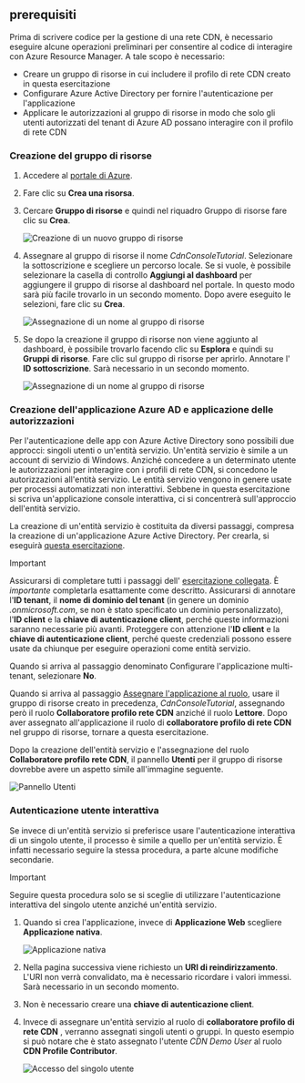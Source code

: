 ## <a name="prerequisites"></a>prerequisiti
Prima di scrivere codice per la gestione di una rete CDN, è necessario eseguire alcune operazioni preliminari per consentire al codice di interagire con Azure Resource Manager. A tale scopo è necessario:

* Creare un gruppo di risorse in cui includere il profilo di rete CDN creato in questa esercitazione
* Configurare Azure Active Directory per fornire l'autenticazione per l'applicazione
* Applicare le autorizzazioni al gruppo di risorse in modo che solo gli utenti autorizzati del tenant di Azure AD possano interagire con il profilo di rete CDN

### <a name="creating-the-resource-group"></a>Creazione del gruppo di risorse
1. Accedere al [portale di Azure](https://portal.azure.com).
2. Fare clic su **Crea una risorsa**.
3. Cercare **Gruppo di risorse** e quindi nel riquadro Gruppo di risorse fare clic su **Crea**.

    ![Creazione di un nuovo gruppo di risorse](./media/cdn-app-dev-prep/cdn-new-rg-1-include.png)
3. Assegnare al gruppo di risorse il nome *CdnConsoleTutorial*.  Selezionare la sottoscrizione e scegliere un percorso locale.  Se si vuole, è possibile selezionare la casella di controllo **Aggiungi al dashboard** per aggiungere il gruppo di risorse al dashboard nel portale.  In questo modo sarà più facile trovarlo in un secondo momento.  Dopo avere eseguito le selezioni, fare clic su **Crea**.

    ![Assegnazione di un nome al gruppo di risorse](./media/cdn-app-dev-prep/cdn-new-rg-2-include.png)
4. Se dopo la creazione il gruppo di risorse non viene aggiunto al dashboard, è possibile trovarlo facendo clic su **Esplora** e quindi su **Gruppi di risorse**.  Fare clic sul gruppo di risorse per aprirlo.  Annotare l' **ID sottoscrizione**. Sarà necessario in un secondo momento.

    ![Assegnazione di un nome al gruppo di risorse](./media/cdn-app-dev-prep/cdn-subscription-id-include.png)

### <a name="creating-the-azure-ad-application-and-applying-permissions"></a>Creazione dell'applicazione Azure AD e applicazione delle autorizzazioni
Per l'autenticazione delle app con Azure Active Directory sono possibili due approcci: singoli utenti o un'entità servizio. Un'entità servizio è simile a un account di servizio di Windows.  Anziché concedere a un determinato utente le autorizzazioni per interagire con i profili di rete CDN, si concedono le autorizzazioni all'entità servizio.  Le entità servizio vengono in genere usate per processi automatizzati non interattivi.  Sebbene in questa esercitazione si scriva un'applicazione console interattiva, ci si concentrerà sull'approccio dell'entità servizio.

La creazione di un'entità servizio è costituita da diversi passaggi, compresa la creazione di un'applicazione Azure Active Directory.  Per crearla, si eseguirà [questa esercitazione](../articles/resource-group-create-service-principal-portal.md).

> [!IMPORTANT]
> Assicurarsi di completare tutti i passaggi dell' [esercitazione collegata](../articles/resource-group-create-service-principal-portal.md).  È *importante* completarla esattamente come descritto.  Assicurarsi di annotare l'**ID tenant**, il **nome di dominio del tenant** (in genere un dominio *.onmicrosoft.com*, se non è stato specificato un dominio personalizzato), l'**ID client** e la **chiave di autenticazione client**, perché queste informazioni saranno necessarie più avanti.  Proteggere con attenzione l'**ID client** e la **chiave di autenticazione client**, perché queste credenziali possono essere usate da chiunque per eseguire operazioni come entità servizio.
>
> Quando si arriva al passaggio denominato Configurare l'applicazione multi-tenant, selezionare **No**.
>
> Quando si arriva al passaggio [Assegnare l'applicazione al ruolo](../articles/azure-resource-manager/resource-group-create-service-principal-portal.md#assign-application-to-role), usare il gruppo di risorse creato in precedenza, *CdnConsoleTutorial*, assegnando però il ruolo **Collaboratore profilo rete CDN** anziché il ruolo **Lettore**.  Dopo aver assegnato all'applicazione il ruolo di **collaboratore profilo di rete CDN** nel gruppo di risorse, tornare a questa esercitazione. 
>
>

Dopo la creazione dell'entità servizio e l'assegnazione del ruolo **Collaboratore profilo rete CDN**, il pannello **Utenti** per il gruppo di risorse dovrebbe avere un aspetto simile all'immagine seguente.

![Pannello Utenti](./media/cdn-app-dev-prep/cdn-service-principal-include.png)

### <a name="interactive-user-authentication"></a>Autenticazione utente interattiva
Se invece di un'entità servizio si preferisce usare l'autenticazione interattiva di un singolo utente, il processo è simile a quello per un'entità servizio.  È infatti necessario seguire la stessa procedura, a parte alcune modifiche secondarie.

> [!IMPORTANT]
> Seguire questa procedura solo se si sceglie di utilizzare l'autenticazione interattiva del singolo utente anziché un'entità servizio.
>
>

1. Quando si crea l'applicazione, invece di **Applicazione Web** scegliere **Applicazione nativa**.

    ![Applicazione nativa](./media/cdn-app-dev-prep/cdn-native-application-include.png)
2. Nella pagina successiva viene richiesto un **URI di reindirizzamento**.  L'URI non verrà convalidato, ma è necessario ricordare i valori immessi. Sarà necessario in un secondo momento.
3. Non è necessario creare una **chiave di autenticazione client**.
4. Invece di assegnare un'entità servizio al ruolo di **collaboratore profilo di rete CDN** , verranno assegnati singoli utenti o gruppi.  In questo esempio si può notare che è stato assegnato l'utente *CDN Demo User* al ruolo **CDN Profile Contributor**.  

    ![Accesso del singolo utente](./media/cdn-app-dev-prep/cdn-aad-user-include.png)
